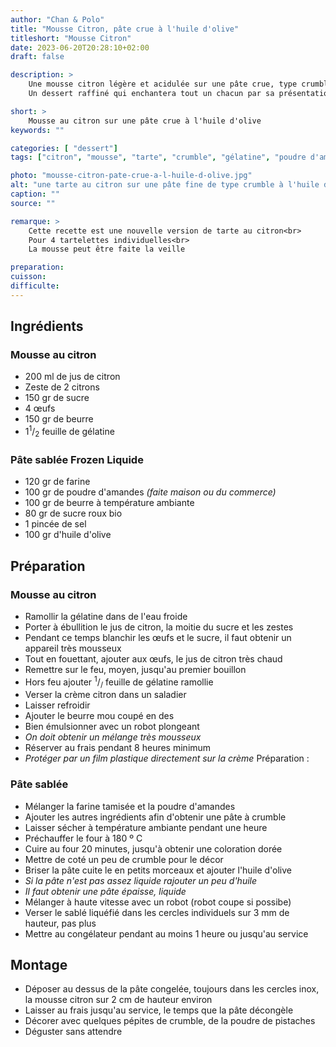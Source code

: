 ```yaml
---
author: "Chan & Polo"
title: "Mousse Citron, pâte crue à l'huile d'olive"
titleshort: "Mousse Citron"
date: 2023-06-20T20:28:10+02:00
draft: false

description: >
    Une mousse citron légère et acidulée sur une pâte crue, type crumble, liquéfiée à l'huile d'olive, congelée puis dégelée.<br>
    Un dessert raffiné qui enchantera tout un chacun par sa présentation et son goût.

short: >
    Mousse au citron sur une pâte crue à l'huile d'olive
keywords: ""

categories: [ "dessert"]
tags: ["citron", "mousse", "tarte", "crumble", "gélatine", "poudre d'amandes", "huile d'olive", "crue"]

photo: "mousse-citron-pate-crue-a-l-huile-d-olive.jpg"
alt: "une tarte au citron sur une pâte fine de type crumble à l'huile d'olive"
caption: ""
source: ""

remarque: >
    Cette recette est une nouvelle version de tarte au citron<br>
    Pour 4 tartelettes individuelles<br>
    La mousse peut être faite la veille

preparation: 
cuisson: 
difficulte:
---
```



## Ingrédients
### Mousse au citron
- 200 ml de jus de citron
- Zeste de 2 citrons
- 150 gr de sucre
- 4 œufs
- 150 gr de beurre
- 1<sup>1</sup>/<sub>2</sub> feuille de gélatine
### Pâte sablée Frozen Liquide
- 120 gr de farine
- 100 gr de poudre d'amandes *(faite maison ou du commerce)*
- 100 gr de beurre à température ambiante
- 80 gr de sucre roux bio
- 1 pincée de sel
- 100 gr d'huile d'olive

## Préparation
### Mousse au citron
- Ramollir la gélatine dans de l'eau froide
- Porter à ébullition le jus de citron, la moitie du sucre et les zestes
- Pendant ce temps blanchir les œufs et le sucre, il faut obtenir un appareil très mousseux
- Tout en fouettant, ajouter aux œufs, le jus de citron très chaud
- Remettre sur le feu, moyen, jusqu'au premier bouillon
- Hors feu ajouter <sup>1</sup>/<sub>/</sub> feuille de gélatine ramollie
- Verser la crème citron dans un saladier
- Laisser refroidir
- Ajouter le beurre mou coupé en des
- Bien émulsionner avec un robot plongeant
- *On doit obtenir un mélange très mousseux*
- Réserver au frais pendant 8 heures minimum
- *Protéger par un film plastique directement sur la crème*
Préparation :
### Pâte sablée
- Mélanger la farine tamisée et la poudre d'amandes
- Ajouter les autres ingrédients afin d'obtenir une pâte à crumble
- Laisser sécher à température ambiante pendant une heure
- Préchauffer le four à 180 º C
- Cuire au four 20 minutes, jusqu'à obtenir une coloration dorée
- Mettre de coté un peu de crumble pour le décor
- Briser la pâte cuite le en petits morceaux et ajouter l'huile d'olive
- *Si la pâte n'est pas assez liquide rajouter un peu d'huile*
- *Il faut obtenir une pâte épaisse, liquide*
- Mélanger à haute vitesse avec un robot (robot coupe si possibe)
- Verser le sablé liquéfié dans les cercles individuels sur 3 mm de hauteur, pas plus
- Mettre au congélateur pendant au moins 1 heure ou jusqu'au service

## Montage
- Déposer au dessus de la pâte congelée, toujours dans les cercles inox, la mousse citron sur 2 cm de hauteur environ
- Laisser au frais jusqu'au service, le temps que la pâte décongèle
- Décorer avec quelques pépites de crumble, de la poudre de pistaches
- Déguster sans attendre
